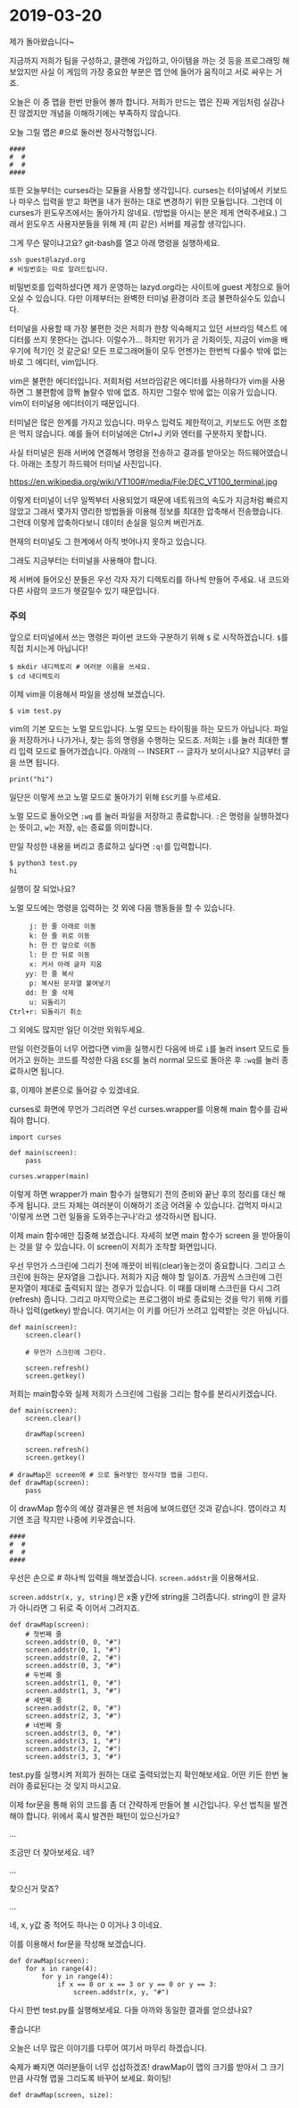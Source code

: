 # 2019-03-20

제가 돌아왔습니다~

지금까지 저희가 팀을 구성하고, 클랜에 가입하고, 아이템을 까는 것 등을 프로그래밍 해보았지만
사실 이 게임의 가장 중요한 부분은 맵 안에 들어가 움직이고 서로 싸우는 거죠.

오늘은 이 중 맵을 한번 만들어 볼까 합니다. 저희가 만드는 맵은 진짜 게임처럼
실감나진 않겠지만 개념을 이해하기에는 부족하지 않습니다.

오늘 그릴 맵은 #으로 둘러싼 정사각형입니다.

```
####
#  #
#  #
####
```

또한 오늘부터는 curses라는 모듈을 사용할 생각입니다. curses는 터미널에서 키보드나 마우스 입력을 받고
화면을 내가 원하는 대로 변경하기 위한 모듈입니다.
그런데 이 curses가 윈도우즈에서는 돌아가지 않네요. (방법을 아시는 분은 제게 연락주세요.)
그래서 윈도우즈 사용자분들을 위해 제 (피 같은) 서버를 제공할 생각입니다.

그게 무슨 말이냐고요? git-bash를 열고 아래 명령을 실행하세요.

```
ssh guest@lazyd.org
# 비밀번호는 따로 알려드립니다.
```

비밀번호를 입력하셨다면 제가 운영하는 lazyd.org라는 사이트에 guest 계정으로 들어오실 수 있습니다.
다만 이제부터는 완벽한 터미널 환경이라 조금 불편하실수도 있습니다.

터미널을 사용할 때 가장 불편한 것은 저희가 한창 익숙해지고 있던 서브라임 텍스트 에디터를 쓰지
못한다는 겁니다. 이럴수가... 하지만 위기가 곧 기회이듯, 지금이 vim을 배우기에 적기인 것 같군요!
모든 프로그래머들이 모두 언젠가는 한번씩 다룰수 밖에 없는 바로 그 에디터, vim입니다.

vim은 불편한 에디터입니다. 저희처럼 서브라임같은 에디터를 사용하다가 vim을 사용하면 그 불편함에
깜짝 놀랄수 밖에 없죠. 하지만 그럴수 밖에 없는 이유가 있습니다. vim이 터미널용 에디터이기 때문입니다.

터미널은 많은 한계를 가지고 있습니다. 마우스 입력도 제한적이고, 키보드도 어떤 조합은 먹지 않습니다.
예를 들어 터미널에은 Ctrl+J 키와 엔터를 구분하지 못합니다.

사실 터미널은 원래 서버에 연결해서 명령을 전송하고 결과를 받아오는 하드웨어였습니다.
아래는 초창기 하드웨어 터미널 사진입니다.

https://en.wikipedia.org/wiki/VT100#/media/File:DEC_VT100_terminal.jpg


이렇게 터미널이 너무 일찍부터 사용되었기 때문에 네트워크의 속도가 지금처럼 빠르지 않았고
그래서 몇가지 영리한 방법들을 이용해 정보를 최대한 압축해서 전송했습니다.
그런데 이렇게 압축하다보니 데이터 손실을 일으켜 버린거죠.

현재의 터미널도 그 한계에서 아직 벗어나지 못하고 있습니다.

그래도 지금부터는 터미널을 사용해야 합니다.

제 서버에 들어오신 분들은 우선 각자 자기 디렉토리를 하나씩 만들어 주세요.
내 코드와 다른 사람의 코드가 헷갈릴수 있기 때문입니다.


### 주의

앞으로 터미널에서 쓰는 명령은 파이썬 코드와 구분하기 위해 `$` 로 시작하겠습니다.
`$`를 직접 치시는게 아닙니다!

```
$ mkdir 내디렉토리 # 여러분 이름을 쓰세요.
$ cd 내디렉토리
```

이제 vim을 이용해서 파일을 생성해 보겠습니다.

```
$ vim test.py
```

vim의 기본 모드는 노멀 모드입니다. 노멀 모드는 타이핑을 하는 모드가 아닙니다.
파일을 저장하거나 나가거나, 찾는 등의 명령을 수행하는 모드죠.
저희는 `i`를 눌러 최대한 빨리 입력 모드로 들어가겠습니다. 아래의 -- INSERT -- 글자가 보이시나요?
지금부터 글을 쓰면 됩니다.

```
print("hi")
```

일단은 이렇게 쓰고 노멀 모드로 돌아가기 위해 `ESC`키를 누르세요.

노멀 모드로 돌아오면 `:wq` 를 눌러 파일을 저장하고 종료합니다.
`:`은 명령을 실행하겠다는 뜻이고, `w`는 저장, `q`는 종료를 의미합니다.

만일 작성한 내용을 버리고 종료하고 싶다면 `:q!`를 입력합니다.

```
$ python3 test.py
hi
```

실행이 잘 되었나요?

노멀 모드에는 명령을 입력하는 것 외에 다음 행동들을 할 수 있습니다.

```
     j: 한 줄 아래로 이동
     k: 한 줄 위로 이동
     h: 한 칸 앞으로 이동
     l: 한 칸 뒤로 이동
     x: 커서 아래 글자 지움
    yy: 한 줄 복사
     p: 복사된 문자열 붙여넣기
    dd: 한 줄 삭제
     u: 되돌리기
Ctrl+r: 되돌리기 취소
```

그 외에도 많지만 일단 이것만 외워두세요.

만일 이런것들이 너무 어렵다면 vim을 실행시킨 다음에 바로 `i`를 눌러 insert 모드로 들어가고
원하는 코드를 작성한 다음 `ESC`를 눌러 normal 모드로 돌아온 후 `:wq`를 눌러 종료하시면 됩니다.

휴, 이제야 본론으로 들어갈 수 있겠네요.

curses로 화면에 무언가 그리려면 우선 curses.wrapper를 이용해 main 함수를 감싸줘야 합니다.

```
import curses

def main(screen):
	pass

curses.wrapper(main)
```

이렇게 하면 wrapper가 main 함수가 실행되기 전의 준비와 끝난 후의 정리를 대신 해주게 됩니다.
코드 자체는 여러분이 이해하기 조금 어려울 수 있습니다.
겁먹지 마시고 '이렇게 쓰면 그런 일들을 도와주는구나'라고 생각하시면 됩니다.

이제 main 함수에만 집중해 보겠습니다. 자세히 보면 main 함수가 screen 을 받아들이는 것을 알 수 있습니다.
이 screen이 저희가 조작할 화면입니다.

우선 무언가 스크린에 그리기 전에 깨끗이 비워(clear)놓는것이 중요합니다.
그리고 스크린에 원하는 문자열을 그립니다. 저희가 지금 해야 할 일이죠.
가끔씩 스크린에 그린 문자열이 제대로 출력되지 않는 경우가 있습니다.
이 때를 대비해 스크린을 다시 그려(refresh) 줍니다.
그리고 마지막으로는 프로그램이 바로 종료되는 것을 막기 위해 키를 하나 입력(getkey) 받습니다.
여기서는 이 키를 어딘가 쓰려고 입력받는 것은 아닙니다.

```
def main(screen):
	screen.clear()

	# 무언가 스크린에 그린다.

	screen.refresh()
	screen.getkey()
```

저희는 main함수와 실제 저희가 스크린에 그림을 그리는 함수를 분리시키겠습니다.

```
def main(screen):
	screen.clear()

	drawMap(screen)

	screen.refresh()
	screen.getkey()

# drawMap은 screen에 # 으로 둘러쌓인 정사각형 맵을 그린다.
def drawMap(screen):
	pass
```

이 drawMap 함수의 예상 결과물은 맨 처음에 보여드렸던 것과 같습니다.
맵이라고 치기엔 조금 작지만 나중에 키우겠습니다.

```
####
#  #
#  #
####
```

우선은 손으로 # 하나씩 입력을 해보겠습니다. `screen.addstr`을 이용해서요.

`screen.addstr(x, y, string)`은 x줄 y칸에 string을 그려줍니다. string이 한 글자가 아니라면
그 뒤로 죽 이어서 그려지죠.


```
def drawMap(screen):
	# 첫번째 줄
	screen.addstr(0, 0, "#")
	screen.addstr(0, 1, "#")
	screen.addstr(0, 2, "#")
	screen.addstr(0, 3, "#")
	# 두번째 줄
	screen.addstr(1, 0, "#")
	screen.addstr(1, 3, "#")
	# 세번째 줄
	screen.addstr(2, 0, "#")
	screen.addstr(2, 3, "#")
	# 네번째 줄
	screen.addstr(3, 0, "#")
	screen.addstr(3, 1, "#")
	screen.addstr(3, 2, "#")
	screen.addstr(3, 3, "#")
```

test.py를 실행시켜 저희가 원하는 대로 출력되었는지 확인해보세요.
어떤 키든 한번 눌러야 종료된다는 것 잊지 마시고요.

이제 for문을 통해 위의 코드를 좀 더 간략하게 만들어 볼 시간입니다.
우선 법칙을 발견해야 합니다. 위에서 혹시 발견한 패턴이 있으신가요?

...

조금만 더 찾아보세요. 네?

...

찾으신거 맞죠?

...

네, x, y값 중 적어도 하나는 0 이거나 3 이네요.

이를 이용해서 for문을 작성해 보겠습니다.

```
def drawMap(screen):
	for x in range(4):
		for y in range(4):
			if x == 0 or x == 3 or y == 0 or y == 3:
				screen.addstr(x, y, "#")
```

다시 한번 test.py를 실행해보세요. 다들 아까와 동일한 결과를 얻으셨나요?

좋습니다!

오늘은 너무 많은 이야기를 다루어 여기서 마무리 하겠습니다.

숙제가 빠지면 여러분들이 너무 섭섭하겠죠! drawMap이 맵의 크기를 받아서 그 크기만큼
사각형 맵을 그리도록 바꾸어 보세요. 화이팅!

```
def drawMap(screen, size):
```

